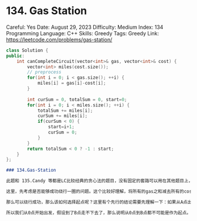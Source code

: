 # 134. Gas Station

Careful: Yes
Date: August 29, 2023
Difficulty: Medium
Index: 134
Programming Language: C++
Skills: Greedy
Tags: Greedy
Link: https://leetcode.com/problems/gas-station/

```cpp
class Solution {
public:
    int canCompleteCircuit(vector<int>& gas, vector<int>& cost) {
        vector<int> miles(cost.size());
        // preprocess
        for(int i = 0; i < gas.size(); ++i) {
            miles[i] = gas[i]-cost[i];
        }
        
        int curSum = 0, totalSum = 0, start=0;
        for(int i = 0; i < miles.size(); ++i) {
            totalSum += miles[i];
            curSum += miles[i];
            if(curSum < 0) {
                start=i+1;
                curSum = 0;
            }
        }
        return totalSum < 0 ? -1 : start;
    }
};
```

```markdown
### 134.Gas-Station

此题和 135.Candy 等都是LC比较经典的贪心法的题目，没有固定的套路可以用在其他题目上，但是这两题各自经典的解法值得深刻地记住。

这里，先考虑是否能够成功绕行一圈的问题。这个比较好理解，将所有的gas之和减去所有的cost之和，如果是负数，那么就说明无法绕行成功。

那么可以绕行成功，那么该如何选择起点呢？这里有个先行的结论需要先理解一下：如果从A点出发，走到B点就走不下去了，那么从A点到B点之间的任意一点出发，都不可能走过B点（甚至可能在B点之前就走不下去）。这个还是比较好理解的。因为假设能从A点走到B点，说明在走到A+1这个点的时候，肯定是有一部分A点的汽油还富余着的。那么说明如果直接从A+1点作为起点出发，肯定相比于从A点作为起点出发，资源更为紧缺，肯定更不可能超越B点。

所以我们从0点开始出发，假设到了B点走不下去了，那么说明从0点到B点都不可能是作为起点。那么起点从哪里开始呢？我们可以从B+1点作为起点开始尝试。如果从B+1点作为起点走到C点就走不下去了，说明B+1点到C点也都不可能作为起点。所以我们可以从C+1点开始尝试...如此下来，我们只要转一圈，就能最终确定从哪里作为起点可以到达0点，即成功环绕一周。
```